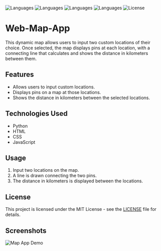 ![Languages](https://img.shields.io/badge/Language-Python-yellow) ![Languages](https://img.shields.io/badge/Language-HTML-orange) ![Languages](https://img.shields.io/badge/Language-CSS-blue)  ![Languages](https://img.shields.io/badge/Language-JS-black)    ![License](https://img.shields.io/badge/License-MIT-green)

# Web-Map-App

This dynamic map allows users to input two custom locations of their choice. Once selected, the map displays pins at each location, with a connecting line that calculates and shows the distance in kilometers between them.



## Features

- Allows users to input custom locations.
- Displays pins on a map at those locations.
- Shows the distance in kilometers between the selected locations.

## Technologies Used

- Python
- HTML
- CSS
- JavaScript


## Usage

1. Input two locations on the map.
2. A line is drawn connecting the two pins.
3. The distance in kilometers is displayed between the locations.



## License

This project is licensed under the MIT License - see the [LICENSE](LICENSE) file for details.

## Screenshots

![Map App Demo](screenshot.png)
